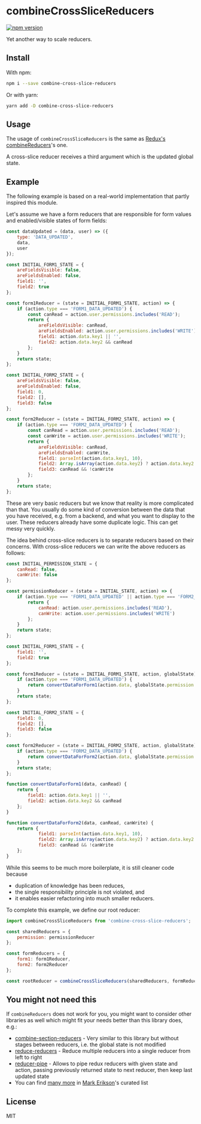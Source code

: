 combineCrossSliceReducers
===

[![npm version](https://badge.fury.io/js/combine-cross-slice-reducers.svg)](https://badge.fury.io/js/combine-cross-slice-reducers)

Yet another way to scale reducers.

## Install

With npm:
```bash
npm i --save combine-cross-slice-reducers
```
Or with yarn:
```bash
yarn add -D combine-cross-slice-reducers
```

## Usage

The usage of `combineCrossSliceReducers` is the same as [Redux's combineReducers](https://redux.js.org/api/combinereducers/)'s one.

A cross-slice reducer receives a third argument which is the updated global state.

## Example

The following example is based on a real-world implementation that partly inspired this module.

Let's assume we have a form reducers that are responsible for form values and enabled/visible states of form fields:

```javascript
const dataUpdated = (data, user) => ({
    type: 'DATA_UPDATED',
    data,
    user
});

const INITIAL_FORM1_STATE = {
    areFieldsVisible: false,
    areFieldsEnabled: false,
    field1: '',
    field2: true
};

const form1Reducer = (state = INITIAL_FORM1_STATE, action) => {
    if (action.type === 'FORM1_DATA_UPDATED') {
        const canRead = action.user.permissions.includes('READ');
        return {
            areFieldsVisible: canRead,
            areFieldsEnabled: action.user.permissions.includes('WRITE'),
            field1: action.data.key1 || '',
            field2: action.data.key2 && canRead
        };
    }
    return state;
};

const INITIAL_FORM2_STATE = {
    areFieldsVisible: false,
    areFieldsEnabled: false,
    field1: 0,
    field2: [],
    field3: false
};

const form2Reducer = (state = INITIAL_FORM2_STATE, action) => {
    if (action.type === 'FORM2_DATA_UPDATED') {
        const canRead = action.user.permissions.includes('READ');
        const canWrite = action.user.permissions.includes('WRITE');
        return {
            areFieldsVisible: canRead,
            areFieldsEnabled: canWrite,
            field1: parseInt(action.data.key1, 10),
            field2: Array.isArray(action.data.key2) ? action.data.key2 : [action.data.key2],
            field3: canRead && !canWrite
        };
    }
    return state;
};
```

These are very basic reducers but we know that reality is more complicated than that. You usually do some kind of conversion between the data that you have received, e.g. from a backend, and what you want to display to the user. These reducers already have some duplicate logic. This can get messy very quickly.

The idea behind cross-slice reducers is to separate reducers based on their concerns. With cross-slice reducers we can write the above reducers as follows:

```javascript
const INITIAL_PERMISSION_STATE = {
    canRead: false,
    canWrite: false
};

const permissionReducer = (state = INITIAL_STATE, action) => {
    if (action.type === 'FORM1_DATA_UPDATED' || action.type === 'FORM2_DATA_UPDATED') {
        return {
            canRead: action.user.permissions.includes('READ'),
            canWrite: action.user.permissions.includes('WRITE')
        };
    }
    return state;
};

const INITIAL_FORM1_STATE = {
    field1: '',
    field2: true
};

const form1Reducer = (state = INITIAL_FORM1_STATE, action, globalState) => {
    if (action.type === 'FORM1_DATA_UPDATED') {
        return convertDataForForm1(action.data, globalState.permission.canRead);
    }
    return state;
};

const INITIAL_FORM2_STATE = {
    field1: 0,
    field2: [],
    field3: false
};

const form2Reducer = (state = INITIAL_FORM2_STATE, action, globalState) => {
    if (action.type === 'FORM2_DATA_UPDATED') {
        return convertDataForForm2(action.data, globalState.permission.canRead, globalState.permission.canWrite);
    }
    return state;
};

function convertDataForForm1(data, canRead) {
    return {
        field1: action.data.key1 || '',
        field2: action.data.key2 && canRead
    };
}

function convertDataForForm2(data, canRead, canWrite) {
    return {
            field1: parseInt(action.data.key1, 10),
            field2: Array.isArray(action.data.key2) ? action.data.key2 : [action.data.key2],
            field3: canRead && !canWrite
    };
}
```
While this seems to be much more boilerplate, it is still cleaner code because
- duplication of knowledge has been reduces,
- the single responsibility principle is not violated, and
- it enables easier refactoring into much smaller reducers.

To complete this example, we define our root reducer:
```javascript
import combineCrossSliceReducers from 'combine-cross-slice-reducers';

const sharedReducers = {
    permission: permissionReducer
};

const formReducers = {
    form1: form1Reducer,
    form2: form2Reducer        
};

const rootReducer = combineCrossSliceReducers(sharedReducers, formReducers);
```

## You might not need this

If ``combineReducers`` does not work for you, you might want to consider other libraries as well which might fit your needs better than this library does, e.g.:

- [combine-section-reducers](https://gitlab.com/ryo33/combine-section-reducers/) - Very similar to this library but without stages between reducers, i.e. the global state is not modified
- [reduce-reducers](https://github.com/redux-utilities/reduce-reducers) - Reduce multiple reducers into a single reducer from left to right
- [reducer-pipe](https://github.com/bydooweedoo/reducer-pipe) - Allows to pipe redux reducers with given state and action, passing previously returned state to next reducer, then keep last updated state
- You can find [many more](https://github.com/markerikson/redux-ecosystem-links/blob/master/reducers.md) in [Mark Erikson](https://github.com/markerikson)'s curated list

## License

MIT
